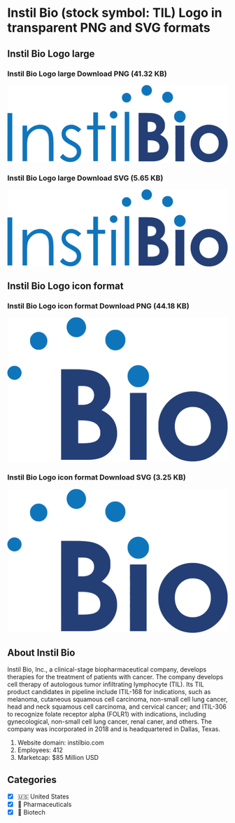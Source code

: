 # Instil Bio (stock symbol: TIL) Logo in transparent PNG and SVG formats

## Instil Bio Logo large

### Instil Bio Logo large Download PNG (41.32 KB)

![Instil Bio Logo large Download PNG (41.32 KB)](/img/orig/TIL_BIG-935a5e38.png)

### Instil Bio Logo large Download SVG (5.65 KB)

![Instil Bio Logo large Download SVG (5.65 KB)](/img/orig/TIL_BIG-eff60d26.svg)

## Instil Bio Logo icon format

### Instil Bio Logo icon format Download PNG (44.18 KB)

![Instil Bio Logo icon format Download PNG (44.18 KB)](/img/orig/TIL-9d5a7b66.png)

### Instil Bio Logo icon format Download SVG (3.25 KB)

![Instil Bio Logo icon format Download SVG (3.25 KB)](/img/orig/TIL-fbf98132.svg)

## About Instil Bio

Instil Bio, Inc., a clinical-stage biopharmaceutical company, develops therapies for the treatment of patients with cancer. The company develops cell therapy of autologous tumor infiltrating lymphocyte (TIL). Its TIL product candidates in pipeline include ITIL-168 for indications, such as melanoma, cutaneous squamous cell carcinoma, non-small cell lung cancer, head and neck squamous cell carcinoma, and cervical cancer; and ITIL-306 to recognize folate receptor alpha (FOLR1) with indications, including gynecological, non-small cell lung cancer, renal caner, and others. The company was incorporated in 2018 and is headquartered in Dallas, Texas.

1. Website domain: instilbio.com
2. Employees: 412
3. Marketcap: $85 Million USD


## Categories
- [x] 🇺🇸 United States
- [x] 💊 Pharmaceuticals
- [x] 🧬 Biotech
